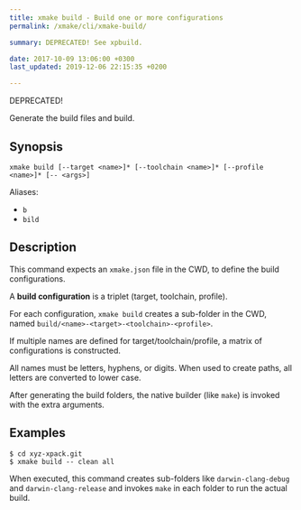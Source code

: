 ```yaml
---
title: xmake build - Build one or more configurations
permalink: /xmake/cli/xmake-build/

summary: DEPRECATED! See xpbuild.

date: 2017-10-09 13:06:00 +0300
last_updated: 2019-12-06 22:15:35 +0200

---
```


DEPRECATED!

Generate the build files and build.

## Synopsis

```
xmake build [--target <name>]* [--toolchain <name>]* [--profile <name>]* [-- <args>]
```

Aliases:
- `b`
- `bild`

## Description

This command expects an `xmake.json` file in the CWD, to define the
build configurations.

A **build configuration** is a triplet (target, toolchain, profile).

For each configuration, `xmake build` creates a sub-folder in the CWD,
named `build/<name>-<target>-<toolchain>-<profile>`.

If multiple names are defined for target/toolchain/profile, a
matrix of configurations is constructed.

All names must be letters, hyphens, or digits. When used to
create paths, all letters are converted to lower case.

After generating the build folders, the native builder (like `make`)
is invoked with the extra arguments.

## Examples

```console
$ cd xyz-xpack.git
$ xmake build -- clean all
```

When executed, this command creates sub-folders like `darwin-clang-debug` and
`darwin-clang-release` and invokes `make` in each folder
to run the actual build.

